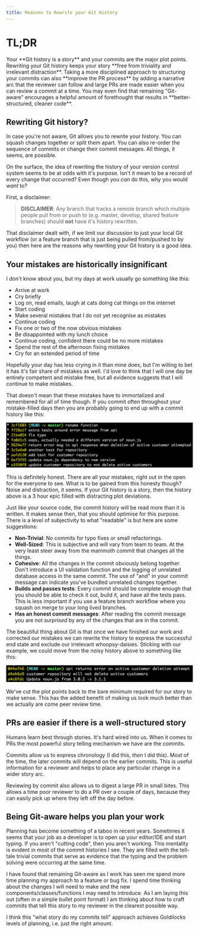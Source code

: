 ```yaml
---
title: Reasons to Rewrite your Git History
---
```


# TL;DR

<div class="tldr">
Your **Git history is a story** and your commits are the major plot points. Rewriting your Git history keeps your story **free from triviality and irrelevant distraction**. Taking a more disciplined approach to structuring your commits can also **improve the PR process** by adding a narrative arc that the reviewer can follow and large PRs are made easier when you can review a commit at a time. You may even find that remaining "Git-aware" encourages a helpful amount of forethought that results in **better-structured, cleaner code**.
</div>

## Rewriting Git history?

In case you're not aware, Git allows you to rewrite your history. You can squash changes together or split them apart. You can also re-order the sequence of commits or change their commit messages. All things, it seems, are possible.

On the surface, the idea of rewriting the history of your version control system seems to be at odds with it's purpose. Isn't it mean to be a record of every change that occurred? Even though you _can_ do this, why you would _want_ to?

First, a disclaimer:

> **DISCLAIMER**: Any branch that tracks a remote branch which multiple people pull from or push to (e.g. master, develop, shared feature branches) should **not** have it's history rewritten.

That disclaimer dealt with, if we limit our discussion to just your local Git workflow (or a feature branch that is just being pulled from/pushed to by you) then here are the reasons why rewriting your Git history is a good idea.

## Your mistakes are historically insignificant

I don't know about you, but my days at work usually go something like this:

* Arrive at work
* Cry briefly
* Log on, read emails, laugh at cats doing cat things on the internet
* Start coding
* Make several mistakes that I do not yet recognise as mistakes
* Continue coding
* Fix one or two of the now obvious mistakes
* Be disappointed with my lunch choice
* Continue coding, confident there could be no more mistakes
* Spend the rest of the afternoon fixing mistakes
* Cry for an extended period of time

Hopefully your day has less crying in it than mine does, but I'm willing to bet it has it's fair share of mistakes as well. I'd love to think that I will one day be entirely competent and mistake free, but all evidence suggests that I will continue to make mistakes.

That doesn't mean that these mistakes have to immortalized and remembered for all of time though. If you commit often throughout your mistake-filled days then you are probably going to end up with a commit history like this:

![A noisy git history](../images/2018-02-01-why-rewrite-history/1-resized.png)

This is definitely honest. There are all your mistakes, right out in the open for the everyone to see. What is to be gained from this honesty though? Noise and distraction, it seems. If your Git history is a story, then the history above is a 3 hour epic filled with distracting plot deviations.

Just like your source code, the commit history will be read more than it is written. It makes sense then, that you should optimise for this purpose. There is a level of subjectivity to what "readable" is but here are some suggestions:

* **Non-Trivial**: No commits for typo fixes or small refactorings.
* **Well-Sized**: This is subjective and will vary from team to team. At the very least steer away from the mammoth commit that changes all the things.
* **Cohesive**: All the changes in the commit obviously belong together. Don't introduce a UI validation function and the logging of unrelated database access in the same commit. The use of "and" in your commit message can indicate you've bundled unrelated changes together.
* **Builds and passes tests**: Every commit should be complete enough that you should be able to check it out, build it, and have all the tests pass. This is less important if you use a feature branch workflow where you squash on merge to your long lived branches.
* **Has an honest commit messages**: After reading the commit message you are not _surprised_ by any of the changes that are in the commit.

The beautiful thing about Git is that once we have finished our work and corrected our mistakes we can rewrite the history to express the successful end state and exclude our irrelevant whoopsy-daisies. Sticking with our example, we could move from the noisy history above to something like this:

![A concise Git history](../images/2018-02-01-why-rewrite-history/2-resized.png)

We've cut the plot points back to the bare minimum required for our story to make sense. This has the added benefit of making us look much better than we actually are come peer review time.

## PRs are easier if there is a well-structured story

Humans learn best through stories. It's hard wired into us. When it comes to PRs the most powerful story telling mechanism we have are the commits.

Commits allow us to express chronology (I did this, _then_ I did this). Most of the time, the later commits will depend on the earlier commits. This is useful information for a reviewer and helps to place any particular change in a wider story arc.

Reviewing by commit also allows us to digest a large PR in small bites. This allows a time poor reviewer to do a PR over a couple of days, because they can easily pick up where they left off the day before.

## Being Git-aware helps you plan your work

Planning has become something of a taboo in recent years. Sometimes it seems that your job as a developer is to open up your editor/IDE and start typing. If you aren't "cutting code", then you aren't working. This mentality is evident in most of the commit histories I see. They are filled with the tell-tale trivial commits that serve as evidence that the typing and the problem solving were occurring at the same time.

I have found that remaining Git-aware as I work has seen me spend more time planning my approach to a feature or bug fix. I spend time thinking about the changes I will need to make and the new components/classes/functions I may need to introduce. As I am laying this out (often in a simple bullet point format) I am thinking about how to craft commits that tell this story to my reviewer in the clearest possible way.

I think this "what story do my commits tell" approach achieves Goldilocks levels of planning, i.e. just the right amount.

